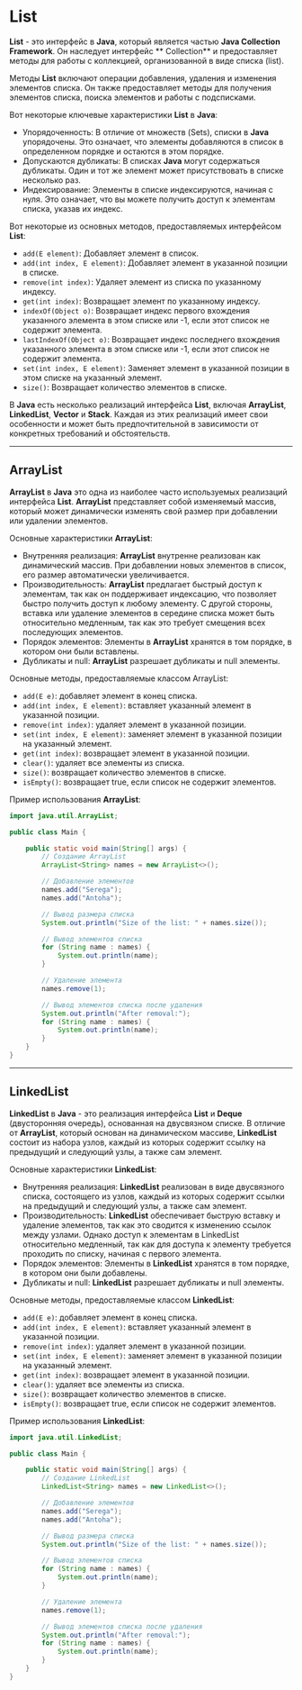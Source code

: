 # List

**List** - это интерфейс в **Java**, который является частью **Java Collection Framework**. Он наследует интерфейс **
Collection** и предоставляет методы для работы с коллекцией, организованной в виде списка (list).

Методы **List** включают операции добавления, удаления и изменения элементов списка. Он также предоставляет методы для
получения элементов списка, поиска элементов и работы с подсписками.

Вот некоторые ключевые характеристики **List** в **Java**:

- Упорядоченность: В отличие от множеств (Sets), списки в **Java** упорядочены. Это означает, что элементы добавляются в
  список в определенном порядке и остаются в этом порядке.
- Допускаются дубликаты: В списках **Java** могут содержаться дубликаты. Один и тот же элемент может присутствовать в
  списке несколько раз.
- Индексирование: Элементы в списке индексируются, начиная с нуля. Это означает, что вы можете получить доступ к
  элементам списка, указав их индекс.

Вот некоторые из основных методов, предоставляемых интерфейсом **List**:

- `add(E element)`: Добавляет элемент в список.
- `add(int index, E element)`: Добавляет элемент в указанной позиции в списке.
- `remove(int index)`: Удаляет элемент из списка по указанному индексу.
- `get(int index)`: Возвращает элемент по указанному индексу.
- `indexOf(Object o)`: Возвращает индекс первого вхождения указанного элемента в этом списке или -1, если этот список
  не содержит элемента.
- `lastIndexOf(Object o)`: Возвращает индекс последнего вхождения указанного элемента в этом списке или -1, если этот
  список не содержит элемента.
- `set(int index, E element)`: Заменяет элемент в указанной позиции в этом списке на указанный элемент.
- `size()`: Возвращает количество элементов в списке.

В **Java** есть несколько реализаций интерфейса **List**, включая **ArrayList**, **LinkedList**, **Vector** и **Stack**.
Каждая из этих реализаций имеет свои особенности и может быть предпочтительной в зависимости от конкретных требований и
обстоятельств.

----

## ArrayList

**ArrayList** в **Java** это одна из наиболее часто используемых реализаций интерфейса **List**. **ArrayList**
представляет собой изменяемый массив, который может динамически изменять свой размер при добавлении или удалении
элементов.

Основные характеристики **ArrayList**:

- Внутренняя реализация: **ArrayList** внутренне реализован как динамический массив. При добавлении новых элементов в
  список, его размер автоматически увеличивается.
- Производительность: **ArrayList** предлагает быстрый доступ к элементам, так как он поддерживает индексацию, что
  позволяет быстро получить доступ к любому элементу. С другой стороны, вставка или удаление элементов в середине списка
  может быть относительно медленным, так как это требует смещения всех последующих элементов.
- Порядок элементов: Элементы в **ArrayList** хранятся в том порядке, в котором они были вставлены.
- Дубликаты и null: **ArrayList** разрешает дубликаты и null элементы.

Основные методы, предоставляемые классом ArrayList:

- `add(E e)`: добавляет элемент в конец списка.
- `add(int index, E element)`: вставляет указанный элемент в указанной позиции.
- `remove(int index)`: удаляет элемент в указанной позиции.
- `set(int index, E element)`: заменяет элемент в указанной позиции на указанный элемент.
- `get(int index)`: возвращает элемент в указанной позиции.
- `clear()`: удаляет все элементы из списка.
- `size()`: возвращает количество элементов в списке.
- `isEmpty()`: возвращает true, если список не содержит элементов.

Пример использования **ArrayList**:

```java
import java.util.ArrayList;

public class Main {

    public static void main(String[] args) {
        // Создание ArrayList
        ArrayList<String> names = new ArrayList<>();

        // Добавление элементов
        names.add("Serega");
        names.add("Antoha");

        // Вывод размера списка
        System.out.println("Size of the list: " + names.size());

        // Вывод элементов списка
        for (String name : names) {
            System.out.println(name);
        }

        // Удаление элемента
        names.remove(1);

        // Вывод элементов списка после удаления
        System.out.println("After removal:");
        for (String name : names) {
            System.out.println(name);
        }
    }
}
```

----

## LinkedList

**LinkedList** в **Java** - это реализация интерфейса **List** и **Deque** (двусторонняя очередь), основанная на
двусвязном списке. В отличие от **ArrayList**, который основан на динамическом массиве, **LinkedList** состоит из набора
узлов, каждый из которых содержит ссылку на предыдущий и следующий узлы, а также сам элемент.

Основные характеристики **LinkedList**:

- Внутренняя реализация: **LinkedList** реализован в виде двусвязного списка, состоящего из узлов, каждый из которых
  содержит ссылки на предыдущий и следующий узлы, а также сам элемент.
- Производительность: **LinkedList** обеспечивает быструю вставку и удаление элементов, так как это сводится к изменению
  ссылок между узлами. Однако доступ к элементам в LinkedList относительно медленный, так как для доступа к элементу
  требуется проходить по списку, начиная с первого элемента.
- Порядок элементов: Элементы в **LinkedList** хранятся в том порядке, в котором они были добавлены.
- Дубликаты и null: **LinkedList** разрешает дубликаты и null элементы.

Основные методы, предоставляемые классом **LinkedList**:

- `add(E e)`: добавляет элемент в конец списка.
- `add(int index, E element)`: вставляет указанный элемент в указанной позиции.
- `remove(int index)`: удаляет элемент в указанной позиции.
- `set(int index, E element)`: заменяет элемент в указанной позиции на указанный элемент.
- `get(int index)`: возвращает элемент в указанной позиции.
- `clear()`: удаляет все элементы из списка.
- `size()`: возвращает количество элементов в списке.
- `isEmpty()`: возвращает true, если список не содержит элементов.

Пример использования **LinkedList**:

```java
import java.util.LinkedList;

public class Main {

    public static void main(String[] args) {
        // Создание LinkedList
        LinkedList<String> names = new LinkedList<>();

        // Добавление элементов
        names.add("Serega");
        names.add("Antoha");

        // Вывод размера списка
        System.out.println("Size of the list: " + names.size());

        // Вывод элементов списка
        for (String name : names) {
            System.out.println(name);
        }

        // Удаление элемента
        names.remove(1);

        // Вывод элементов списка после удаления
        System.out.println("After removal:");
        for (String name : names) {
            System.out.println(name);
        }
    }
}
```



